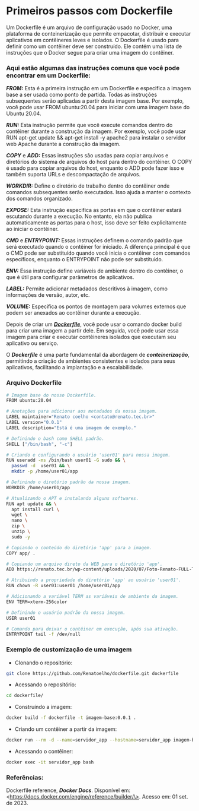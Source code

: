 # Primeiros passos com Dockerfile

Um Dockerfile é um arquivo de configuração usado no Docker, uma plataforma de conteinerização que permite empacotar, distribuir e executar aplicativos em contêineres leves e isolados. O Dockerfile é usado para definir como um contêiner deve ser construído. Ele contém uma lista de instruções que o Docker segue para criar uma imagem do contêiner.

### Aqui estão algumas das instruções comuns que você pode encontrar em um Dockerfile:

***FROM:*** Esta é a primeira instrução em um Dockerfile e especifica a imagem base a ser usada como ponto de partida. Todas as instruções subsequentes serão aplicadas a partir desta imagem base. Por exemplo, você pode usar FROM ubuntu:20.04 para iniciar com uma imagem base do Ubuntu 20.04.

***RUN:*** Esta instrução permite que você execute comandos dentro do contêiner durante a construção da imagem. Por exemplo, você pode usar RUN apt-get update && apt-get install -y apache2 para instalar o servidor web Apache durante a construção da imagem.

***COPY*** e ***ADD:*** Essas instruções são usadas para copiar arquivos e diretórios do sistema de arquivos do host para dentro do contêiner. O COPY é usado para copiar arquivos do host, enquanto o ADD pode fazer isso e também suporta URLs e descompactação de arquivos.

***WORKDIR:*** Define o diretório de trabalho dentro do contêiner onde comandos subsequentes serão executados. Isso ajuda a manter o contexto dos comandos organizado.

***EXPOSE:*** Esta instrução especifica as portas em que o contêiner estará escutando durante a execução. No entanto, ela não publica automaticamente as portas para o host, isso deve ser feito explicitamente ao iniciar o contêiner.

***CMD*** e ***ENTRYPOINT:*** Essas instruções definem o comando padrão que será executado quando o contêiner for iniciado. A diferença principal é que o CMD pode ser substituído quando você inicia o contêiner com comandos específicos, enquanto o ENTRYPOINT não pode ser substituído.

***ENV:*** Essa instrução define variáveis de ambiente dentro do contêiner, o que é útil para configurar parâmetros de aplicativos.

***LABEL:*** Permite adicionar metadados descritivos à imagem, como informações de versão, autor, etc.

***VOLUME:*** Especifica os pontos de montagem para volumes externos que podem ser anexados ao contêiner durante a execução.

Depois de criar um [***Dockerfile***](dockerfile), você pode usar o comando docker build para criar uma imagem a partir dele. Em seguida, você pode usar essa imagem para criar e executar contêineres isolados que executam seu aplicativo ou serviço.

O ***Dockerfile*** é uma parte fundamental da abordagem de ***conteinerização***, permitindo a criação de ambientes consistentes e isolados para seus aplicativos, facilitando a implantação e a escalabilidade.

### Arquivo Dockerfile

```bash
# Imagem base do nosso Dockerfile.
FROM ubuntu:20.04

# Anotações para adicionar aos metadados da nossa imagem.
LABEL maintainer="Renato coelho <contato@renato.tec.br>"
LABEL version="0.0.1"
LABEL description="Está é uma imagem de exemplo."

# Definindo o bash como SHELL padrão.
SHELL ["/bin/bash", "-c"]

# Criando e configurando o usuário 'user01' para nossa imagem.
RUN useradd -ms /bin/bash user01 -G sudo && \
  passwd -d  user01 && \
  mkdir -p /home/user01/app

# Definindo o diretório padrão da nossa imagem.
WORKDIR /home/user01/app

# Atualizando o APT e instalando alguns softwares.
RUN apt update && \
  apt install curl \
  wget \
  nano \
  zip \
  unzip \
  sudo -y

# Copiando o conteúdo do diretório 'app' para a imagem.
COPY app/ .

# Copiando um arquivo direto da WEB para o diretório 'app'.
ADD https://renato.tec.br/wp-content/uploads/2020/07/Foto-Renato-FULL-Tratadav4.jpg .

# Atribuindo a propriedade do diretório 'app' ao usuário 'user01'.
RUN chown -R user01:user01 /home/user01/app

# Adicionando a variável TERM as variáveis de ambiente da imagem.
ENV TERM=xterm-256color

# Definindo o usuário padrão da nossa imagem.
USER user01

# Comando para deixar o contêiner em execução, após sua ativação.
ENTRYPOINT tail -f /dev/null
```

### Exemplo de customização de uma imagem

+ Clonando o repositório:

```bash
git clone https://github.com/Renatoelho/dockerfile.git dockerfile
```

+ Acessando o repositório:

```bash
cd dockerfile/
```

+ Construíndo a imagem:

```bash
docker build -f dockerfile -t imagem-base:0.0.1 .
```

+ Criando um contêiner a partir da imagem:

```bash
docker run --rm -d --name=servidor_app --hostname=servidor_app imagem-base:0.0.1
```

+ Acessando o contêiner:

```bash
docker exec -it servidor_app bash
```

### Referências: 

Dockerfile reference, ***Docker Docs***. Disponível em: \<https://docs.docker.com/engine/reference/builder/\>. Acesso em: 01 set. de 2023.
